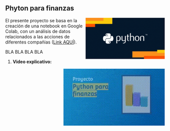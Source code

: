 ## Phyton para finanzas

<img align="right" alt="Python" width="250" src="https://github.com/JessBasile/TuPrimeraPagina-Basile/raw/main/imagenes/python.gif">

El presente proyecto se basa en la creación de una notebook en Google Colab, con un análisis de datos relacionados a las acciones de diferentes compañias ([Link AQUÍ](https://view.genially.com/67ca73e4481e4913c9a91756)).

BLA BLA BLA BLA


1. **Video explicativo:**

<img align="right" alt="gif_python" src="https://github.com/JessBasile/Python/blob/main/Imagenes/Python_github.gif?raw=true">

